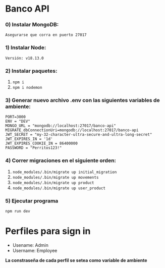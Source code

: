 # **Banco API**

### 0) Instalar MongoDB:

    Asegurarse que corra en puerto 27017

### 1) Instalar Node:

    Versión: v18.13.0

### 2) Instalar paquetes:

1. `npm i`
2. `npm i nodemon`

### 3) Generar nuevo archivo .env con las siguientes variables de ambiente:

    PORT=3000
    ENV = "DEV"
    MONGO_URL = "mongodb://localhost:27017/banco-api"
    MIGRATE_dbConnectionUri=mongodb://localhost:27017/banco-api
    JWT_SECRET = "my-32-character-ultra-secure-and-ultra-long-secret"
    JWT_EXPIRES_IN = '1d'
    JWT_EXPIRES_COOKIE_IN = 86400000
    PASSWORD = "Perritos123!"

### 4) Correr migraciones en el siguiente orden:

1. `node_modules/.bin/migrate up initial_migration`
2. `node_modules/.bin/migrate up movements`
3. `node_modules/.bin/migrate up product`
4. `node_modules/.bin/migrate up user_product`

### 5) Ejecutar programa

    npm run dev


# **Perfiles para sign in**

- Usename: Admin 
- Username: Employee

**La constraseña de cada perfil se setea como variable de ambiente**

